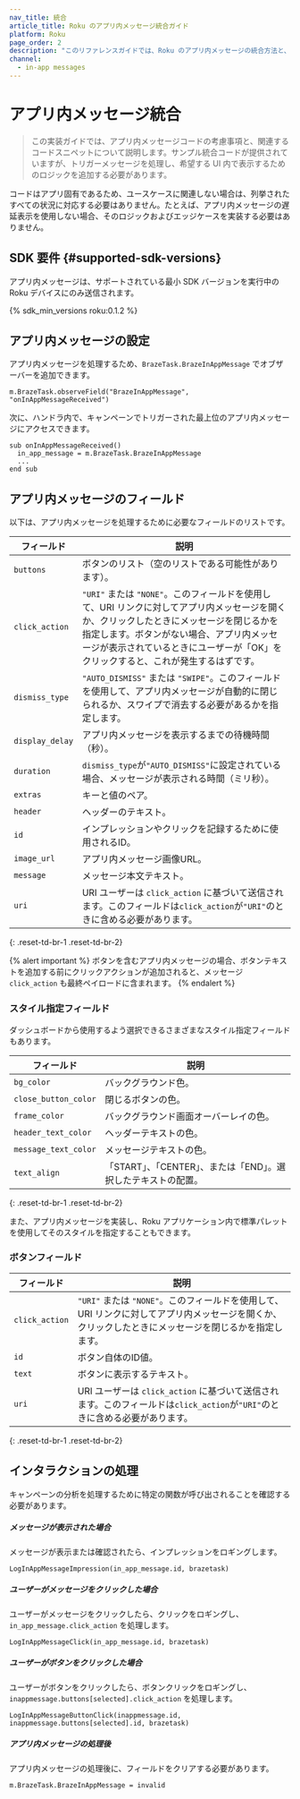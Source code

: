 ```yaml
---
nav_title: 統合
article_title: Roku のアプリ内メッセージ統合ガイド
platform: Roku
page_order: 2
description: "このリファレンスガイドでは、Roku のアプリ内メッセージの統合方法と、関連するコードの考慮事項について説明します"
channel:
  - in-app messages
---
```


# アプリ内メッセージ統合

> この実装ガイドでは、アプリ内メッセージコードの考慮事項と、関連するコードスニペットについて説明します。サンプル統合コードが提供されていますが、トリガーメッセージを処理し、希望する UI 内で表示するためのロジックを追加する必要があります。 

コードはアプリ固有であるため、ユースケースに関連しない場合は、列挙されたすべての状況に対応する必要はありません。たとえば、アプリ内メッセージの遅延表示を使用しない場合、そのロジックおよびエッジケースを実装する必要はありません。

## SDK 要件 {#supported-sdk-versions}

アプリ内メッセージは、サポートされている最小 SDK バージョンを実行中の Roku デバイスにのみ送信されます。

{% sdk_min_versions roku:0.1.2 %}

## アプリ内メッセージの設定

アプリ内メッセージを処理するため、`BrazeTask.BrazeInAppMessage` でオブザーバーを追加できます。

```brightscript
m.BrazeTask.observeField("BrazeInAppMessage", "onInAppMessageReceived")
```

次に、ハンドラ内で、キャンペーンでトリガーされた最上位のアプリ内メッセージにアクセスできます。

```brightscript
sub onInAppMessageReceived()
  in_app_message = m.BrazeTask.BrazeInAppMessage
  ...
end sub
```

## アプリ内メッセージのフィールド

以下は、アプリ内メッセージを処理するために必要なフィールドのリストです。

| フィールド | 説明 |
| ------ | ----------- |
| `buttons` | ボタンのリスト（空のリストである可能性があります）。 |
| `click_action` | `"URI"` または `"NONE"`。このフィールドを使用して、URI リンクに対してアプリ内メッセージを開くか、クリックしたときにメッセージを閉じるかを指定します。ボタンがない場合、アプリ内メッセージが表示されているときにユーザーが「OK」をクリックすると、これが発生するはずです。 |
| `dismiss_type` | `"AUTO_DISMISS"` または `"SWIPE"`。このフィールドを使用して、アプリ内メッセージが自動的に閉じられるか、スワイプで消去する必要があるかを指定します。| |
| `display_delay` | アプリ内メッセージを表示するまでの待機時間（秒）。 |
| `duration` | `dismiss_type`が`"AUTO_DISMISS"`に設定されている場合、メッセージが表示される時間（ミリ秒）。 |
| `extras` | キーと値のペア。 |
| `header` | ヘッダーのテキスト。 |
| `id` | インプレッションやクリックを記録するために使用されるID。 |
| `image_url` | アプリ内メッセージ画像URL。 |
| `message` | メッセージ本文テキスト。| |
| `uri` | URI ユーザーは `click_action` に基づいて送信されます。このフィールドは`click_action`が`"URI"`のときに含める必要があります。 |
{: .reset-td-br-1 .reset-td-br-2}

{% alert important %}
ボタンを含むアプリ内メッセージの場合、ボタンテキストを追加する前にクリックアクションが追加されると、メッセージ `click_action` も最終ペイロードに含まれます。
{% endalert %}

### スタイル指定フィールド
ダッシュボードから使用するよう選択できるさまざまなスタイル指定フィールドもあります。

| フィールド | 説明 |
| ------ | ----------- |
| `bg_color` | バックグラウンド色。 |
| `close_button_color` | 閉じるボタンの色。 |
| `frame_color` | バックグラウンド画面オーバーレイの色。 |
| `header_text_color` | ヘッダーテキストの色。 |
| `message_text_color` | メッセージテキストの色。 |
| `text_align` | 「START」、「CENTER」、または「END」。選択したテキストの配置。 |
{: .reset-td-br-1 .reset-td-br-2}

また、アプリ内メッセージを実装し、Roku アプリケーション内で標準パレットを使用してそのスタイルを指定することもできます。

### ボタンフィールド

| フィールド | 説明 |
| ------ | ----------- |
| `click_action` | `"URI"` または `"NONE"`。このフィールドを使用して、URI リンクに対してアプリ内メッセージを開くか、クリックしたときにメッセージを閉じるかを指定します。 |
| `id` | ボタン自体のID値。 |
| `text` | ボタンに表示するテキスト。 |
| `uri` | URI ユーザーは `click_action` に基づいて送信されます。このフィールドは`click_action`が`"URI"`のときに含める必要があります。 |
{: .reset-td-br-1 .reset-td-br-2}

## インタラクションの処理

キャンペーンの分析を処理するために特定の関数が呼び出されることを確認する必要があります。

##### メッセージが表示された場合

メッセージが表示または確認されたら、インプレッションをロギングします。
```brightscript
LogInAppMessageImpression(in_app_message.id, brazetask)
```

##### ユーザーがメッセージをクリックした場合
ユーザーがメッセージをクリックしたら、クリックをロギングし、`in_app_message.click_action` を処理します。
```brightscript
LogInAppMessageClick(in_app_message.id, brazetask)
```

##### ユーザーがボタンをクリックした場合
ユーザーがボタンをクリックしたら、ボタンクリックをロギングし、`inappmessage.buttons[selected].click_action` を処理します。

```brightscript
LogInAppMessageButtonClick(inappmessage.id, inappmessage.buttons[selected].id, brazetask)
```

##### アプリ内メッセージの処理後
アプリ内メッセージの処理後に、フィールドをクリアする必要があります。
```brightscript
m.BrazeTask.BrazeInAppMessage = invalid
```
